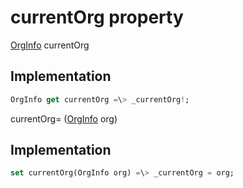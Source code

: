 


# currentOrg property









[OrgInfo](../../models_organization_org_info/OrgInfo-class.md) currentOrg
  







## Implementation

```dart
OrgInfo get currentOrg =\> _currentOrg!;
```





currentOrg=
([OrgInfo](../../models_organization_org_info/OrgInfo-class.md) org)  







## Implementation

```dart
set currentOrg(OrgInfo org) =\> _currentOrg = org;
```







